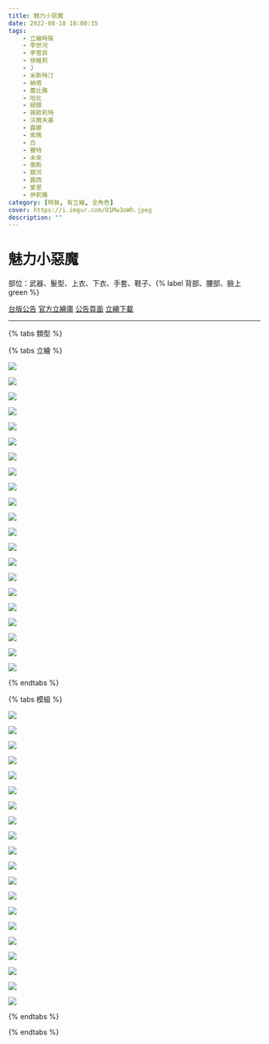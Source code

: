 ```yaml
---
title: 魅力小惡魔
date: 2022-08-10 18:00:15
tags:
    - 立繪時裝
    - 李世河
    - 李雪菲
    - 徐維莉
    - J
    - 米斯特汀
    - 納塔
    - 蕾比雅
    - 哈比
    - 緹娜
    - 薇歐莉特
    - 沃爾夫姜
    - 露娜
    - 索瑪
    - 白
    - 賽特
    - 未來
    - 徹斯
    - 銀河
    - 露西
    - 愛里
    - 伊莉雅
category: [時裝, 有立繪, 全角色]
cover: https://i.imgur.com/O1Mw3oWh.jpeg
description: ""
---
```

# 魅力小惡魔


部位：武器、髮型、上衣、下衣、手套、鞋子、{% label 背部、腰部、臉上 green %}

[台版公告](http://cls.mangot5.com/game/cls/news/detail?contentNo=50663)
[官方立繪庫](https://closers.nexon.com/Pds/FanSiteKit)
[公告頁面](https://closers.nexon.com/News/GMNote/View?n4ArticleSN=512)
[立繪下載](https://closers.vod.nexoncdn.co.kr/site/fansitekit/Closers_FansiteKit_nightmare_211007_b705aw.zip)

---

{% tabs 類型 %}
<!-- tab 立繪-->
{% tabs 立繪 %}
<!-- tab 李世河(Seha)-->
[![](https://i.imgur.com/q9Sa5Fhh.jpg)](https://i.imgur.com/q9Sa5Fh.jpg)
<!-- endtab -->
<!-- tab 李雪菲(Seulbi)-->
[![](https://i.imgur.com/aY8d7LEh.jpg)](https://i.imgur.com/aY8d7LE.jpg)
<!-- endtab -->
<!-- tab 徐維莉(Yuri)-->
[![](https://i.imgur.com/j6uU63ch.jpg)](https://i.imgur.com/j6uU63c.jpg)
<!-- endtab -->
<!-- tab J-->
[![](https://i.imgur.com/WQGArg6h.jpg)](https://i.imgur.com/WQGArg6.jpg)
<!-- endtab -->
<!-- tab 米斯特汀(Tein)-->
[![](https://i.imgur.com/PehCkP2h.jpg)](https://i.imgur.com/PehCkP2.jpg)
<!-- endtab -->
<!-- tab 納塔(Nata)-->
[![](https://i.imgur.com/AkyUUrKh.jpg)](https://i.imgur.com/AkyUUrK.jpg)
<!-- endtab -->
<!-- tab 蕾比雅(Levia)-->
[![](https://i.imgur.com/gKA1e7Ph.jpg)](https://i.imgur.com/gKA1e7P.jpg)
<!-- endtab -->
<!-- tab 哈比(Harpy)-->
[![](https://i.imgur.com/ZdUKWkPh.jpg)](https://i.imgur.com/ZdUKWkP.jpg)
<!-- endtab -->
<!-- tab 緹娜(Tina)-->
[![](https://i.imgur.com/rG3CZUAh.jpg)](https://i.imgur.com/rG3CZUA.jpg)
<!-- endtab -->
<!-- tab 薇歐莉特(Violet)-->
[![](https://i.imgur.com/UqyxqJnh.jpg)](https://i.imgur.com/UqyxqJn.jpg)
<!-- endtab -->
<!-- tab 沃爾夫姜(Wolfgang)-->
[![](https://i.imgur.com/tKODVEwh.jpg)](https://i.imgur.com/tKODVEw.jpg)
<!-- endtab -->
<!-- tab 露娜(Luna)-->
[![](https://i.imgur.com/NPuVaQuh.jpg)](https://i.imgur.com/NPuVaQu.jpg)
<!-- endtab -->
<!-- tab 索瑪(Soma)-->
[![](https://i.imgur.com/8GThJL5h.jpg)](https://i.imgur.com/8GThJL5.jpg)
<!-- endtab -->
<!-- tab 白(Bai)-->
[![](https://i.imgur.com/km63ttEh.jpg)](https://i.imgur.com/km63ttE.jpg)
<!-- endtab -->
<!-- tab 賽特(Seth)-->
[![](https://i.imgur.com/ftzPBhRh.png)](https://i.imgur.com/ftzPBhR.png)
<!-- endtab -->
<!-- tab 未來(Mirae)-->
[![](https://i.imgur.com/4ywsnXzh.jpg)](https://i.imgur.com/4ywsnXz.jpg)
<!-- endtab -->
<!-- tab 徹斯(Chulsoo)-->
[![](https://i.imgur.com/zV5EMnYh.jpg)](https://i.imgur.com/zV5EMnY.jpg)
<!-- endtab -->
<!-- tab 銀河(Eunha)-->
[![](https://i.imgur.com/oZeoq3Yh.jpg)](https://i.imgur.com/oZeoq3Y.jpg)
<!-- endtab -->
<!-- tab 露西(Lucy)-->
[![](https://i.imgur.com/gl76VgRh.jpg)](https://i.imgur.com/gl76VgR.jpg)
<!-- endtab -->
<!-- tab 愛里(Aeri)-->
[![](https://i.imgur.com/Pcums07h.png)](https://i.imgur.com/Pcums07.png)
<!-- endtab -->
<!-- tab 伊莉雅(Ria)-->
[![](https://i.imgur.com/ueRUKaQh.png)](https://i.imgur.com/ueRUKaQ.png)
<!-- endtab -->
{% endtabs %}
<!-- endtab -->

<!-- tab 模組-->
{% tabs 模組 %}
<!-- tab 李世河(Seha)-->
[![](https://i.imgur.com/tTXxDvHh.png)](https://i.imgur.com/tTXxDvH.png)
<!-- endtab -->
<!-- tab 李雪菲(Seulbi)-->
[![](https://i.imgur.com/Nm9Itb6h.png)](https://i.imgur.com/Nm9Itb6.png)
<!-- endtab -->
<!-- tab 徐維莉(Yuri)-->
[![](https://i.imgur.com/LeCnC7Yh.png)](https://i.imgur.com/LeCnC7Y.png)
<!-- endtab -->
<!-- tab J-->
[![](https://i.imgur.com/ZBzc8e2h.png)](https://i.imgur.com/ZBzc8e2.png)
<!-- endtab -->
<!-- tab 米斯特汀(Tein)-->
[![](https://i.imgur.com/I6O4BiQh.png)](https://i.imgur.com/I6O4BiQ.png)
<!-- endtab -->
<!-- tab 納塔(Nata)-->
[![](https://i.imgur.com/LeeUs5Nh.png)](https://i.imgur.com/LeeUs5N.png)
<!-- endtab -->
<!-- tab 蕾比雅(Levia)-->
[![](https://i.imgur.com/mOXKWaSh.png)](https://i.imgur.com/mOXKWaS.png)
<!-- endtab -->
<!-- tab 哈比(Harpy)-->
[![](https://i.imgur.com/KNAIW8Oh.png)](https://i.imgur.com/KNAIW8O.png)
<!-- endtab -->
<!-- tab 緹娜(Tina)-->
[![](https://i.imgur.com/GxlFgsIh.png)](https://i.imgur.com/GxlFgsI.png)
<!-- endtab -->
<!-- tab 薇歐莉特(Violet)-->
[![](https://i.imgur.com/2SYX8uXh.png)](https://i.imgur.com/2SYX8uX.png)
<!-- endtab -->
<!-- tab 沃爾夫姜(Wolfgang)-->
[![](https://i.imgur.com/dl1tSYGh.png)](https://i.imgur.com/dl1tSYG.png)
<!-- endtab -->
<!-- tab 露娜(Luna)-->
[![](https://i.imgur.com/WUnGfZWh.png)](https://i.imgur.com/WUnGfZW.png)
<!-- endtab -->
<!-- tab 索瑪(Soma)-->
[![](https://i.imgur.com/SdQHPbZh.png)](https://i.imgur.com/SdQHPbZ.png)
<!-- endtab -->
<!-- tab 白(Bai)-->
[![](https://i.imgur.com/8DCPm8hh.png)](https://i.imgur.com/8DCPm8h.png)
<!-- endtab -->
<!-- tab 賽特(Seth)-->
[![](https://i.imgur.com/WCdGE9fh.png)](https://i.imgur.com/WCdGE9f.png)
<!-- endtab -->
<!-- tab 未來(Mirae)-->
[![](https://i.imgur.com/chTvHEMh.png)](https://i.imgur.com/chTvHEM.png)
<!-- endtab -->
<!-- tab 徹斯(Chulsoo)-->
[![](https://i.imgur.com/V4bKTJCh.png)](https://i.imgur.com/V4bKTJC.png)
<!-- endtab -->
<!-- tab 銀河(Eunha)-->
[![](https://i.imgur.com/awJR5cLh.png)](https://i.imgur.com/awJR5cL.png)
<!-- endtab -->
<!-- tab 露西(Lucy)-->
[![](https://i.imgur.com/wWn13TSh.png)](https://i.imgur.com/wWn13TS.png)
<!-- endtab -->
<!-- tab 伊莉雅(Ria)-->
[![](https://i.imgur.com/2FxTIaQh.png)](https://i.imgur.com/2FxTIaQ.png)
<!-- endtab -->
{% endtabs %}
<!-- endtab -->

{% endtabs %}